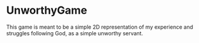 # UnworthyGame

This game is meant to be a simple 2D representation of my experience and struggles following God, as a simple unworthy servant.
